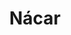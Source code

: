 ---
title: "Nácar"
draft: false
identifier: "nacar"
description : "nacar"
menu:
  main:
    identifier: 'dije_nacar'
    parent: 'dijes'
    weight: 50
---